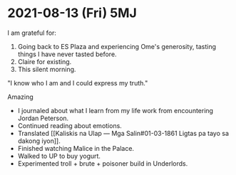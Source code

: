 # 2021-08-13 (Fri) 5MJ

I am grateful for:

1. Going back to ES Plaza and experiencing Ome's generosity, tasting things I have never tasted before.
2. Claire for existing.
3. This silent morning.

"I know who I am and I could express my truth."

Amazing

- I journaled about what I learn from my life work from encountering Jordan Peterson.
- Continued reading about emotions.
- Translated [[Kaliskis na Ulap — Mga Salin#01-03-1861 Ligtas pa tayo sa dakong iyon]].
- Finished watching Malice in the Palace.
- Walked to UP to buy yogurt.
- Experimented troll + brute + poisoner build in Underlords.

